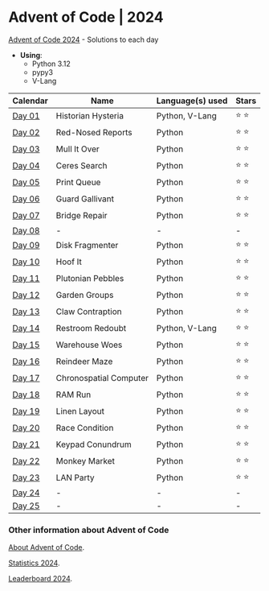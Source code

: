 # Advent of Code | 2024

[Advent of Code 2024](https://adventofcode.com/2024) - Solutions to each day

- **Using**:
    - Python 3.12
    - pypy3
    - V-Lang

| Calendar                                       | Name                   | Language(s) used | Stars         |
|------------------------------------------------|------------------------|------------------|---------------|
| [Day 01](https://adventofcode.com/2024/day/1)  | Historian Hysteria     | Python, V-Lang   | :star: :star: |
| [Day 02](https://adventofcode.com/2024/day/2)  | Red-Nosed Reports      | Python           | :star: :star: |
| [Day 03](https://adventofcode.com/2024/day/3)  | Mull It Over           | Python           | :star: :star: |
| [Day 04](https://adventofcode.com/2024/day/4)  | Ceres Search           | Python           | :star: :star: |
| [Day 05](https://adventofcode.com/2024/day/5)  | Print Queue            | Python           | :star: :star: |
| [Day 06](https://adventofcode.com/2024/day/6)  | Guard Gallivant        | Python           | :star: :star: |
| [Day 07](https://adventofcode.com/2024/day/7)  | Bridge Repair          | Python           | :star: :star: |
| [Day 08](https://adventofcode.com/2024/day/8)  | -                      | -                | -             |
| [Day 09](https://adventofcode.com/2024/day/9)  | Disk Fragmenter        | Python           | :star: :star: |
| [Day 10](https://adventofcode.com/2024/day/10) | Hoof It                | Python           | :star: :star: |
| [Day 11](https://adventofcode.com/2024/day/11) | Plutonian Pebbles      | Python           | :star: :star: |
| [Day 12](https://adventofcode.com/2024/day/12) | Garden Groups          | Python           | :star: :star: |
| [Day 13](https://adventofcode.com/2024/day/13) | Claw Contraption       | Python           | :star: :star: |
| [Day 14](https://adventofcode.com/2024/day/14) | Restroom Redoubt       | Python, V-Lang   | :star: :star: |
| [Day 15](https://adventofcode.com/2024/day/15) | Warehouse Woes         | Python           | :star: :star: |
| [Day 16](https://adventofcode.com/2024/day/16) | Reindeer Maze          | Python           | :star: :star: |
| [Day 17](https://adventofcode.com/2024/day/17) | Chronospatial Computer | Python           | :star: :star: |
| [Day 18](https://adventofcode.com/2024/day/18) | RAM Run                | Python           | :star: :star: |
| [Day 19](https://adventofcode.com/2024/day/19) | Linen Layout           | Python           | :star: :star: |
| [Day 20](https://adventofcode.com/2024/day/20) | Race Condition         | Python           | :star: :star: |
| [Day 21](https://adventofcode.com/2024/day/21) | Keypad Conundrum       | Python           | :star: :star: |
| [Day 22](https://adventofcode.com/2024/day/22) | Monkey Market          | Python           | :star: :star: |
| [Day 23](https://adventofcode.com/2024/day/23) | LAN Party              | Python           | :star: :star: |
| [Day 24](https://adventofcode.com/2024/day/24) | -                      | -                | -             |
| [Day 25](https://adventofcode.com/2024/day/25) | -                      | -                | -             |

### Other information about **Advent of Code**

[About Advent of Code](https://adventofcode.com/2024/about).

[Statistics 2024](https://adventofcode.com/2024/stats).

[Leaderboard 2024](https://adventofcode.com/2024/leaderboard).
